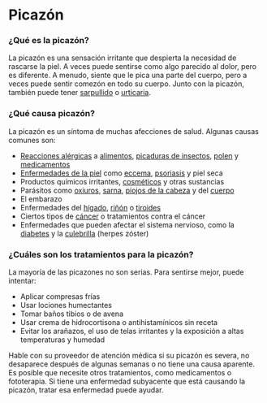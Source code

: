 Picazón
=======


### ¿Qué es la picazón?


La picazón es una sensación irritante que despierta la necesidad de rascarse la piel. A veces puede sentirse como algo parecido al dolor, pero es diferente. A menudo, siente que le pica una parte del cuerpo, pero a veces puede sentir comezón en todo su cuerpo. Junto con la picazón, también puede tener [sarpullido](https://medlineplus.gov/spanish/rashes.html) o [urticaria](https://medlineplus.gov/spanish/hives.html).


### ¿Qué causa picazón?


La picazón es un síntoma de muchas afecciones de salud. Algunas causas comunes son:


* [Reacciones alérgicas](https://medlineplus.gov/spanish/allergy.html) a [alimentos](https://medlineplus.gov/spanish/foodallergy.html), [picaduras de insectos](https://medlineplus.gov/spanish/insectbitesandstings.html), [polen](https://medlineplus.gov/spanish/hayfever.html) y [medicamentos](https://medlineplus.gov/spanish/drugreactions.html)
* [Enfermedades de la piel](https://medlineplus.gov/spanish/skinconditions.html) como [eccema](https://medlineplus.gov/spanish/eczema.html), [psoriasis](https://medlineplus.gov/spanish/psoriasis.html) y piel seca
* Productos químicos irritantes, [cosméticos](https://medlineplus.gov/spanish/cosmetics.html) y otras sustancias
* Parásitos como [oxiuros](https://medlineplus.gov/spanish/pinworms.html), [sarna](https://medlineplus.gov/spanish/scabies.html), [piojos de la cabeza](https://medlineplus.gov/spanish/headlice.html) y del [cuerpo](https://medlineplus.gov/spanish/bodylice.html)
* El embarazo
* Enfermedades del [hígado](https://medlineplus.gov/spanish/liverdiseases.html), [riñón](https://medlineplus.gov/spanish/kidneydiseases.html) o [tiroides](https://medlineplus.gov/spanish/thyroiddiseases.html)
* Ciertos tipos de [cáncer](https://medlineplus.gov/spanish/cancer.html) o tratamientos contra el cáncer
* Enfermedades que pueden afectar el sistema nervioso, como la [diabetes](https://medlineplus.gov/spanish/diabetes.html) y la [culebrilla](https://medlineplus.gov/spanish/shingles.html) (herpes zóster)


### ¿Cuáles son los tratamientos para la picazón?


La mayoría de las picazones no son serias. Para sentirse mejor, puede intentar:


* Aplicar compresas frías
* Usar lociones humectantes
* Tomar baños tibios o de avena
* Usar crema de hidrocortisona o antihistamínicos sin receta
* Evitar los arañazos, el uso de telas irritantes y la exposición a altas temperaturas y humedad


Hable con su proveedor de atención médica si su picazón es severa, no desaparece después de algunas semanas o no tiene una causa aparente. Es posible que necesite otros tratamientos, como medicamentos o fototerapia. Si tiene una enfermedad subyacente que está causando la picazón, tratar esa enfermedad puede ayudar.

